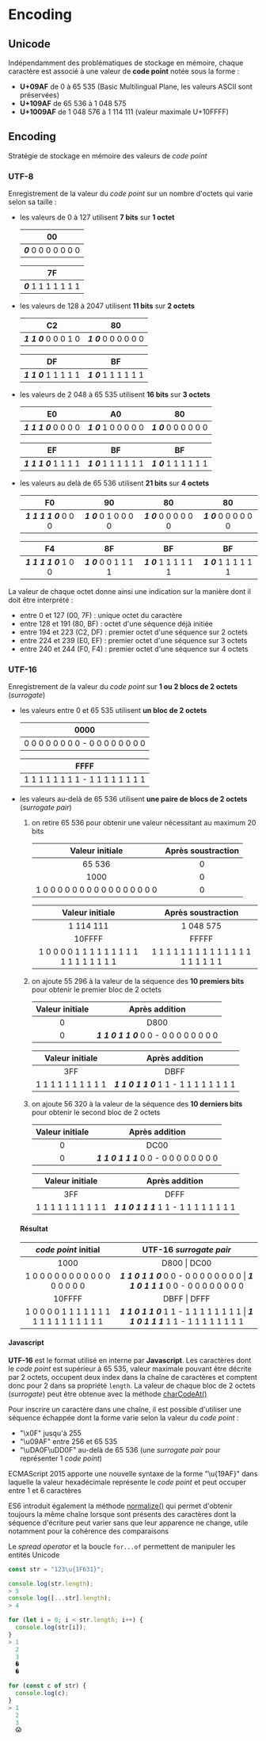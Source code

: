 # Encoding

## Unicode

Indépendamment des problématiques de stockage en mémoire, chaque caractère est associé à une valeur de **code point** notée sous la forme :

- **U+09AF** de 0 à 65 535 (Basic Multilingual Plane, les valeurs ASCII sont préservées)
- **U+109AF** de 65 536 à 1 048 575
- **U+1009AF** de 1 048 576 à 1 114 111 (valeur maximale U+10FFFF)

## Encoding

Stratégie de stockage en mémoire des valeurs de _code point_

### UTF-8

Enregistrement de la valeur du _code point_ sur un nombre d'octets qui varie selon sa taille :

- les valeurs de 0 à 127 utilisent **7 bits** sur **1 octet**

  |          00           |
  | :-------------------: |
  | _**0**_ 0 0 0 0 0 0 0 |

  |          7F           |
  | :-------------------: |
  | _**0**_ 1 1 1 1 1 1 1 |

- les valeurs de 128 à 2047 utilisent **11 bits** sur **2 octets**

  |                C2                 |             80              |
  | :-------------------------------: | :-------------------------: |
  | _**1**_ _**1**_ _**0**_ 0 0 0 1 0 | _**1**_ _**0**_ 0 0 0 0 0 0 |

  |                DF                 |             BF              |
  | :-------------------------------: | :-------------------------: |
  | _**1**_ _**1**_ _**0**_ 1 1 1 1 1 | _**1**_ _**0**_ 1 1 1 1 1 1 |

- les valeurs de 2 048 à 65 535 utilisent **16 bits** sur **3 octets**

  |                   E0                    |             A0              |             80              |
  | :-------------------------------------: | :-------------------------: | :-------------------------: |
  | _**1**_ _**1**_ _**1**_ _**0**_ 0 0 0 0 | _**1**_ _**0**_ 1 0 0 0 0 0 | _**1**_ _**0**_ 0 0 0 0 0 0 |

  |                   EF                    |             BF              |             BF              |
  | :-------------------------------------: | :-------------------------: | :-------------------------: |
  | _**1**_ _**1**_ _**1**_ _**0**_ 1 1 1 1 | _**1**_ _**0**_ 1 1 1 1 1 1 | _**1**_ _**0**_ 1 1 1 1 1 1 |

- les valeurs au delà de 65 536 utilisent **21 bits** sur **4 octets**

  |                      F0                       |             90              |             80              |             80              |
  | :-------------------------------------------: | :-------------------------: | :-------------------------: | :-------------------------: |
  | _**1**_ _**1**_ _**1**_ _**1**_ _**0**_ 0 0 0 | _**1**_ _**0**_ 0 1 0 0 0 0 | _**1**_ _**0**_ 0 0 0 0 0 0 | _**1**_ _**0**_ 0 0 0 0 0 0 |

  |                      F4                       |             8F              |             BF              |             BF              |
  | :-------------------------------------------: | :-------------------------: | :-------------------------: | :-------------------------: |
  | _**1**_ _**1**_ _**1**_ _**1**_ _**0**_ 1 0 0 | _**1**_ _**0**_ 0 0 1 1 1 1 | _**1**_ _**0**_ 1 1 1 1 1 1 | _**1**_ _**0**_ 1 1 1 1 1 1 |

La valeur de chaque octet donne ainsi une indication sur la manière dont il doit être interprété :

- entre 0 et 127 (00, 7F) : unique octet du caractère
- entre 128 et 191 (80, BF) : octet d'une séquence déjà initiée
- entre 194 et 223 (C2, DF) : premier octet d'une séquence sur 2 octets
- entre 224 et 239 (E0, EF) : premier octet d'une séquence sur 3 octets
- entre 240 et 244 (F0, F4) : premier octet d'une séquence sur 4 octets

### UTF-16

Enregistrement de la valeur du _code point_ sur **1 ou 2 blocs de 2 octets** (_surrogate_)

- les valeurs entre 0 et 65 535 utilisent **un bloc de 2 octets**

  |               0000                |
  | :-------------------------------: |
  | 0 0 0 0 0 0 0 0 - 0 0 0 0 0 0 0 0 |

  |               FFFF                |
  | :-------------------------------: |
  | 1 1 1 1 1 1 1 1 - 1 1 1 1 1 1 1 1 |

- les valeurs au-delà de 65 536 utilisent **une paire de blocs de 2 octets** (_surrogate pair_)

  1. on retire 65 536 pour obtenir une valeur nécessitant au maximum 20 bits

     |          Valeur initiale          | Après soustraction |
     | :-------------------------------: | :----------------: |
     |              65 536               |         0          |
     |               1000                |         0          |
     | 1 0 0 0 0 0 0 0 0 0 0 0 0 0 0 0 0 |         0          |

     |               Valeur initiale               |           Après soustraction            |
     | :-----------------------------------------: | :-------------------------------------: |
     |                  1 114 111                  |                1 048 575                |
     |                   10FFFF                    |                  FFFFF                  |
     | 1 0 0 0 0 1 1 1 1 1 1 1 1 1 1 1 1 1 1 1 1 1 | 1 1 1 1 1 1 1 1 1 1 1 1 1 1 1 1 1 1 1 1 |

  2. on ajoute 55 296 à la valeur de la séquence des **10 premiers bits** pour obtenir le premier bloc de 2 octets

     | Valeur initiale |                            Après addition                             |
     | :-------------: | :-------------------------------------------------------------------: |
     |        0        |                                 D800                                  |
     |        0        | _**1**_ _**1**_ _**0**_ _**1**_ _**1**_ _**0**_ 0 0 - 0 0 0 0 0 0 0 0 |

     |   Valeur initiale   |                            Après addition                             |
     | :-----------------: | :-------------------------------------------------------------------: |
     |         3FF         |                                 DBFF                                  |
     | 1 1 1 1 1 1 1 1 1 1 | _**1**_ _**1**_ _**0**_ _**1**_ _**1**_ _**0**_ 1 1 - 1 1 1 1 1 1 1 1 |

  3. on ajoute 56 320 à la valeur de la séquence des **10 derniers bits** pour obtenir le second bloc de 2 octets

     | Valeur initiale |                            Après addition                             |
     | :-------------: | :-------------------------------------------------------------------: |
     |        0        |                                 DC00                                  |
     |        0        | _**1**_ _**1**_ _**0**_ _**1**_ _**1**_ _**1**_ 0 0 - 0 0 0 0 0 0 0 0 |

     |   Valeur initiale   |                            Après addition                             |
     | :-----------------: | :-------------------------------------------------------------------: |
     |         3FF         |                                 DFFF                                  |
     | 1 1 1 1 1 1 1 1 1 1 | _**1**_ _**1**_ _**0**_ _**1**_ _**1**_ _**1**_ 1 1 - 1 1 1 1 1 1 1 1 |

  #### Résultat

  |            _code point_ initial             |                                                            UTF-16 _surrogate pair_                                                             |
  | :-----------------------------------------: | :--------------------------------------------------------------------------------------------------------------------------------------------: |
  |                    1000                     |                                                                  D800 \| DC00                                                                  |
  |      1 0 0 0 0 0 0 0 0 0 0 0 0 0 0 0 0      | _**1**_ _**1**_ _**0**_ _**1**_ _**1**_ _**0**_ 0 0 - 0 0 0 0 0 0 0 0 \| _**1**_ _**1**_ _**0**_ _**1**_ _**1**_ _**1**_ 0 0 - 0 0 0 0 0 0 0 0 |
  |                   10FFFF                    |                                                                  DBFF \| DFFF                                                                  |
  | 1 0 0 0 0 1 1 1 1 1 1 1 1 1 1 1 1 1 1 1 1 1 | _**1**_ _**1**_ _**0**_ _**1**_ _**1**_ _**0**_ 1 1 - 1 1 1 1 1 1 1 1 \| _**1**_ _**1**_ _**0**_ _**1**_ _**1**_ _**1**_ 1 1 - 1 1 1 1 1 1 1 1 |

#### Javascript

**UTF-16** est le format utilisé en interne par **Javascript**. Les caractères dont le _code point_ est supérieur à 65 535, valeur maximale pouvant être décrite par 2 octets, occupent deux index dans la chaîne de caractères et comptent donc pour 2 dans sa propriété `length`. La valeur de chaque bloc de 2 octets (_surrogate_) peut être obtenue avec la méthode [charCodeAt()](https://developer.mozilla.org/fr/docs/Web/JavaScript/Reference/Objets_globaux/String/charCodeAt)

Pour inscrire un caractère dans une chaîne, il est possible d'utiliser une séquence échappée dont la forme varie selon la valeur du _code point_ :

- "\x0F" jusqu'à 255
- "\u09AF" entre 256 et 65 535
- "\uDA0F\uDD0F" au-delà de 65 536 (une _surrogate pair_ pour représenter 1 _code point_)

ECMAScript 2015 apporte une nouvelle syntaxe de la forme "\u{19AF}" dans laquelle la valeur hexadécimale représente le _code point_ et peut occuper entre 1 et 6 caractères

ES6 introduit également la méthode [normalize()](https://developer.mozilla.org/en-US/docs/Web/JavaScript/Reference/Global_Objects/String/normalize) qui permet d'obtenir toujours la même chaîne lorsque sont présents des caractères dont la séquence d'écriture peut varier sans que leur apparence ne change, utile notamment pour la cohérence des comparaisons

Le _spread operator_ et la boucle `for...of` permettent de manipuler les entités Unicode

```js
const str = "123\u{1F631}";

console.log(str.length);
> 5
console.log([...str].length);
> 4

for (let i = 0; i < str.length; i++) {
  console.log(str[i]);
}
> 1
  2
  3
  �
  �

for (const c of str) {
  console.log(c);
}
> 1
  2
  3
  😱
```
